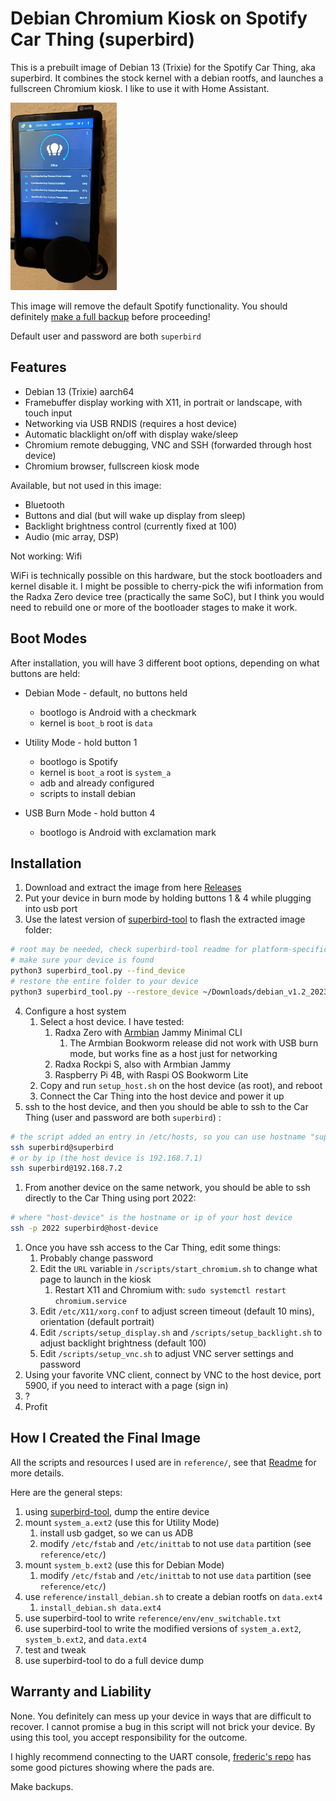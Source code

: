 # Debian Chromium Kiosk on Spotify Car Thing (superbird)

This is a prebuilt image of Debian 13 (Trixie) for the Spotify Car Thing, aka superbird.
It combines the stock kernel with a debian rootfs, and launches a fullscreen Chromium kiosk. I like to use it with Home Assistant.

<img src="superbird_ha.jpg" alt="Home Assistant on Car Thing" style="height: 300px;"/>

This image will remove the default Spotify functionality. You should definitely [make a full backup](https://github.com/bishopdynamics/superbird-tool) before proceeding!

Default user and password are both `superbird`

## Features

* Debian 13 (Trixie) aarch64
* Framebuffer display working with X11, in portrait or landscape, with touch input
* Networking via USB RNDIS (requires a host device)
* Automatic blacklight on/off with display wake/sleep
* Chromium remote debugging, VNC and SSH (forwarded through host device)
* Chromium browser, fullscreen kiosk mode

Available, but not used in this image:

* Bluetooth
* Buttons and dial (but will wake up display from sleep)
* Backlight brightness control (currently fixed at 100)
* Audio (mic array, DSP)

Not working: Wifi

WiFi is technically possible on this hardware, but the stock bootloaders and kernel disable it.
I might be possible to cherry-pick the wifi information from the Radxa Zero device tree (practically the same SoC), but I think you would need to rebuild one or more of the bootloader stages to make it work.


## Boot Modes

After installation, you will have 3 different boot options, depending on what buttons are held:

* Debian Mode - default, no buttons held
  * bootlogo is Android with a checkmark
  * kernel is `boot_b` root is `data`

* Utility Mode - hold button 1
  * bootlogo is Spotify
  * kernel is `boot_a` root is `system_a`
  * adb and already configured
  * scripts to install debian

* USB Burn Mode - hold button 4
  * bootlogo is Android with exclamation mark


## Installation

1. Download and extract the image from here [Releases](https://github.com/bishopdynamics/superbird-debian-kiosk/releases)
2. Put your device in burn mode by holding buttons 1 & 4 while plugging into usb port
3. Use the latest version of [superbird-tool](https://github.com/bishopdynamics/superbird-tool) to flash the extracted image folder:

```bash
# root may be needed, check superbird-tool readme for platform-specific usage
# make sure your device is found
python3 superbird_tool.py --find_device
# restore the entire folder to your device
python3 superbird_tool.py --restore_device ~/Downloads/debian_v1.2_2023-12-19
```

4. Configure a host system
   1. Select a host device. I have tested:
      1. Radxa Zero with [Armbian](https://www.armbian.com/radxa-zero/) Jammy Minimal CLI
         1. The Armbian Bookworm release did not work with USB burn mode, but works fine as a host just for networking
      2. Radxa Rockpi S, also with Armbian Jammy
      3. Raspberry Pi 4B, with Raspi OS Bookworm Lite
   2. Copy and run `setup_host.sh` on the host device (as root), and reboot
   3. Connect the Car Thing into the host device and power it up
5. ssh to the host device, and then you should be able to ssh to the Car Thing (user and password are both `superbird`) :
```bash
# the script added an entry in /etc/hosts, so you can use hostname "superbird" from the host device
ssh superbird@superbird
# or by ip (the host device is 192.168.7.1)
ssh superbird@192.168.7.2
```
1. From another device on the same network, you should be able to ssh directly to the Car Thing using port 2022:
```bash
# where "host-device" is the hostname or ip of your host device
ssh -p 2022 superbird@host-device
```
1. Once you have ssh access to the Car Thing, edit some things:
   1. Probably change password
   2. Edit the `URL` variable in `/scripts/start_chromium.sh` to change what page to launch in the kiosk
      1. Restart X11 and Chromium with: `sudo systemctl restart chromium.service`
   3. Edit `/etc/X11/xorg.conf` to adjust screen timeout (default 10 mins), orientation (default portrait)
   4. Edit `/scripts/setup_display.sh` and `/scripts/setup_backlight.sh` to adjust backlight brightness (default 100)
   5. Edit `/scripts/setup_vnc.sh` to adjust VNC server settings and password
2. Using your favorite VNC client, connect by VNC to the host device, port 5900, if you need to interact with a page (sign in)
3. ?
4.  Profit


## How I Created the Final Image

All the scripts and resources I used are in `reference/`, see that [Readme](reference/Readme.md) for more details.

Here are the general steps:

1. using [superbird-tool](https://github.com/bishopdynamics/superbird-tool), dump the entire device
2. mount `system_a.ext2` (use this for Utility Mode)
   1. install usb gadget, so we can us ADB
   2. modify `/etc/fstab` and `/etc/inittab` to not use `data` partition (see `reference/etc/`)
3. mount `system_b.ext2` (use this for Debian Mode)
   1. modify `/etc/fstab` and `/etc/inittab` to not use `data` partition (see `reference/etc/`)
4. use `reference/install_debian.sh` to create a debian rootfs on `data.ext4`
   1. `install_debian.sh data.ext4`
5. use superbird-tool to write `reference/env/env_switchable.txt`
6. use superbird-tool to write the modified versions of `system_a.ext2`, `system_b.ext2`, and `data.ext4`
7. test and tweak
8. use superbird-tool to do a full device dump

## Warranty and Liability

None. You definitely can mess up your device in ways that are difficult to recover. I cannot promise a bug in this script will not brick your device.
By using this tool, you accept responsibility for the outcome. 

I highly recommend connecting to the UART console, [frederic's repo](https://github.com/frederic/superbird-bulkcmd) has some good pictures showing where the pads are.

Make backups.
